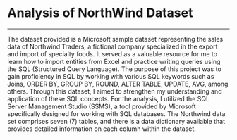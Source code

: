# Analysis of NorthWind Dataset
------------------------------------------------------------------------------------------
The dataset provided is a Microsoft sample dataset representing the sales data of Northwind Traders, a fictional company specialized in the export and import of specialty foods. It served as a valuable resource for me to learn how to import entities from Excel and practice writing queries using the SQL (Structured Query Language). The purpose of this project was to gain proficiency in SQL by working with various SQL keywords such as Joins, ORDER BY, GROUP BY, ROUND, ALTER TABLE, UPDATE, AVG, among others. Through this dataset, I aimed to strengthen my understanding and application of these SQL concepts. For the analysis, I utilized the SQL Server Management Studio (SSMS), a tool provided by Microsoft specifically designed for working with SQL databases. The Northwind data set comprises seven (7) tables, and there is a data dictionary available that provides detailed information on each column within the dataset.
